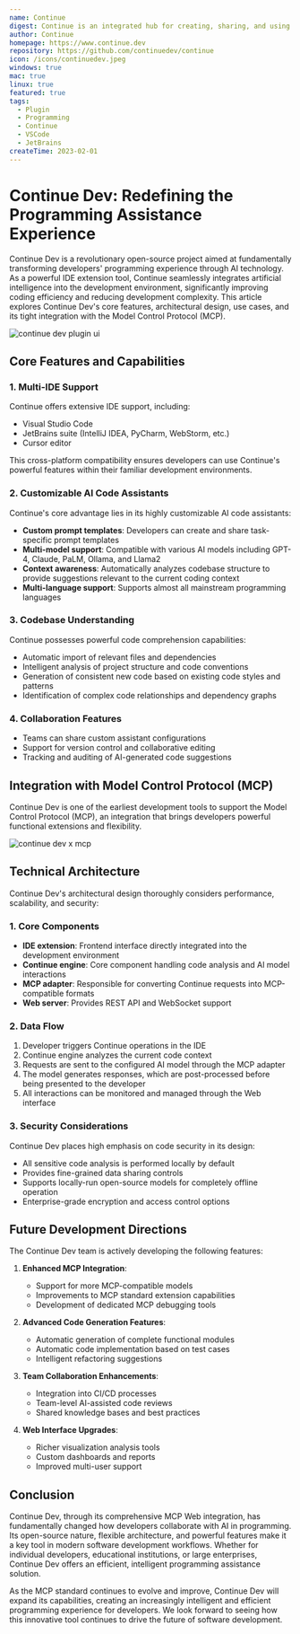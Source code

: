 ```yaml
---
name: Continue
digest: Continue is an integrated hub for creating, sharing, and using custom AI code assistants through our open-source IDE plugins and a central repository of models, rules, prompts, documentation, and other building blocks
author: Continue
homepage: https://www.continue.dev
repository: https://github.com/continuedev/continue
icon: /icons/continuedev.jpeg
windows: true
mac: true
linux: true
featured: true
tags:
  - Plugin
  - Programming
  - Continue
  - VSCode
  - JetBrains
createTime: 2023-02-01
---
```


# Continue Dev: Redefining the Programming Assistance Experience

Continue Dev is a revolutionary open-source project aimed at fundamentally transforming developers' programming experience through AI technology. As a powerful IDE extension tool, Continue seamlessly integrates artificial intelligence into the development environment, significantly improving coding efficiency and reducing development complexity. This article explores Continue Dev's core features, architectural design, use cases, and its tight integration with the Model Control Protocol (MCP).

![continue dev plugin ui](https://static.claudemcp.com/images/continuedev-ui.png)

## Core Features and Capabilities

### 1. Multi-IDE Support

Continue offers extensive IDE support, including:

- Visual Studio Code
- JetBrains suite (IntelliJ IDEA, PyCharm, WebStorm, etc.)
- Cursor editor

This cross-platform compatibility ensures developers can use Continue's powerful features within their familiar development environments.

### 2. Customizable AI Code Assistants

Continue's core advantage lies in its highly customizable AI code assistants:

- **Custom prompt templates**: Developers can create and share task-specific prompt templates
- **Multi-model support**: Compatible with various AI models including GPT-4, Claude, PaLM, Ollama, and Llama2
- **Context awareness**: Automatically analyzes codebase structure to provide suggestions relevant to the current coding context
- **Multi-language support**: Supports almost all mainstream programming languages

### 3. Codebase Understanding

Continue possesses powerful code comprehension capabilities:

- Automatic import of relevant files and dependencies
- Intelligent analysis of project structure and code conventions
- Generation of consistent new code based on existing code styles and patterns
- Identification of complex code relationships and dependency graphs

### 4. Collaboration Features

- Teams can share custom assistant configurations
- Support for version control and collaborative editing
- Tracking and auditing of AI-generated code suggestions

## Integration with Model Control Protocol (MCP)

Continue Dev is one of the earliest development tools to support the Model Control Protocol (MCP), an integration that brings developers powerful functional extensions and flexibility.

![continue dev x mcp](https://static.claudemcp.com/images/continue-x-mcp.png)

## Technical Architecture

Continue Dev's architectural design thoroughly considers performance, scalability, and security:

### 1. Core Components

- **IDE extension**: Frontend interface directly integrated into the development environment
- **Continue engine**: Core component handling code analysis and AI model interactions
- **MCP adapter**: Responsible for converting Continue requests into MCP-compatible formats
- **Web server**: Provides REST API and WebSocket support

### 2. Data Flow

1. Developer triggers Continue operations in the IDE
2. Continue engine analyzes the current code context
3. Requests are sent to the configured AI model through the MCP adapter
4. The model generates responses, which are post-processed before being presented to the developer
5. All interactions can be monitored and managed through the Web interface

### 3. Security Considerations

Continue Dev places high emphasis on code security in its design:

- All sensitive code analysis is performed locally by default
- Provides fine-grained data sharing controls
- Supports locally-run open-source models for completely offline operation
- Enterprise-grade encryption and access control options

## Future Development Directions

The Continue Dev team is actively developing the following features:

1. **Enhanced MCP Integration**:

   - Support for more MCP-compatible models
   - Improvements to MCP standard extension capabilities
   - Development of dedicated MCP debugging tools

2. **Advanced Code Generation Features**:

   - Automatic generation of complete functional modules
   - Automatic code implementation based on test cases
   - Intelligent refactoring suggestions

3. **Team Collaboration Enhancements**:

   - Integration into CI/CD processes
   - Team-level AI-assisted code reviews
   - Shared knowledge bases and best practices

4. **Web Interface Upgrades**:
   - Richer visualization analysis tools
   - Custom dashboards and reports
   - Improved multi-user support

## Conclusion

Continue Dev, through its comprehensive MCP Web integration, has fundamentally changed how developers collaborate with AI in programming. Its open-source nature, flexible architecture, and powerful features make it a key tool in modern software development workflows. Whether for individual developers, educational institutions, or large enterprises, Continue Dev offers an efficient, intelligent programming assistance solution.

As the MCP standard continues to evolve and improve, Continue Dev will expand its capabilities, creating an increasingly intelligent and efficient programming experience for developers. We look forward to seeing how this innovative tool continues to drive the future of software development.
